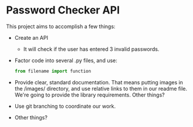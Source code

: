 # Password Checker API

This project aims to accomplish a few things:

- Create an API

  - It will check if the user has entered 3 invalid passwords.

- Factor code into several .py files, and use:

  ```py
  from filename import function
  ```

- Provide clear, standard documentation. That means putting images in the /images/ directory, and use relative links to them in our readme file. We're going to provide the library requirements. Other things?

- Use git branching to coordinate our work.

- Other things?

